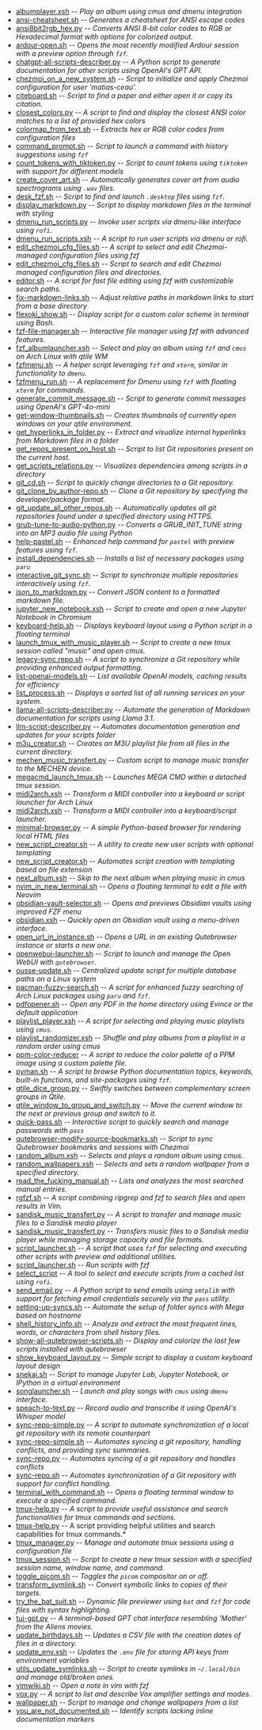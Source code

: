 - [albumplayer.xsh](scripts/albumplayer.xsh.md) -- *Play an album using cmus and dmenu integration*
- [ansi-cheatsheet.sh](scripts/ansi-cheatsheet.sh.md) -- *Generates a cheatsheet for ANSI escape codes*
- [ansi8bit2rgb_hex.py](scripts/ansi8bit2rgb_hex.py.md) -- *Converts ANSI 8-bit color codes to RGB or Hexadecimal format with options for colorized output.*
- [ardour-open.sh](scripts/ardour-open.sh.md) -- *Opens the most recently modified Ardour session with a preview option through `fzf`.*
- [chatgpt-all-scripts-describer.py](scripts/chatgpt-all-scripts-describer.py.md) -- *A Python script to generate documentation for other scripts using OpenAI's GPT API.*
- [chezmoi_on_a_new_system.sh](scripts/chezmoi_on_a_new_system.sh.md) -- *Script to initialize and apply Chezmoi configuration for user 'matias-ceau'.*
- [citeboard.sh](scripts/citeboard.sh.md) -- *Script to find a paper and either open it or copy its citation.*
- [closest_colors.py](scripts/closest_colors.py.md) -- *A script to find and display the closest ANSI color matches to a list of provided hex colors*
- [colormap_from_text.sh](scripts/colormap_from_text.sh.md) -- *Extracts hex or RGB color codes from configuration files*
- [command_prompt.sh](scripts/command_prompt.sh.md) -- *Script to launch a command with history suggestions using `fzf`*
- [count_tokens_with_tiktoken.py](scripts/count_tokens_with_tiktoken.py.md) -- *Script to count tokens using `tiktoken` with support for different models*
- [create_cover_art.sh](scripts/create_cover_art.sh.md) -- *Automatically generates cover art from audio spectrograms using `.wav` files.*
- [desk_fzf.sh](scripts/desk_fzf.sh.md) -- *Script to find and launch `.desktop` files using `fzf`.*
- [display_markdown.py](scripts/display_markdown.py.md) -- *Script to display markdown files in the terminal with styling*
- [dmenu_run_scripts.py](scripts/dmenu_run_scripts.py.md) -- *Invoke user scripts via dmenu-like interface using `rofi`.*
- [dmenu_run_scripts.xsh](scripts/dmenu_run_scripts.xsh.md) -- *A script to run user scripts via dmenu or rofi.*
- [edit_chezmoi_cfg_files.sh](scripts/edit_chezmoi_cfg_files.sh.md) -- *A script to select and edit Chezmoi-managed configuration files using fzf*
- [edit_chezmoi_cfg_files.sh](scripts/edit_chezmoi_cfg_files.sh.md) -- *Script to search and edit Chezmoi managed configuration files and directories.*
- [editor.sh](scripts/editor.sh.md) -- *A script for fast file editing using fzf with customizable search paths.*
- [fix-markdown-links.sh](scripts/fix-markdown-links.sh.md) -- *Adjust relative paths in markdown links to start from a base directory*
- [flexoki_show.sh](scripts/flexoki_show.sh.md) -- *Display script for a custom color scheme in terminal using Bash.*
- [fzf-file-manager.sh](scripts/fzf-file-manager.sh.md) -- *Interactive file manager using fzf with advanced features.*
- [fzf_albumlauncher.xsh](scripts/fzf_albumlauncher.xsh.md) -- *Select and play an album using `fzf` and `cmus` on Arch Linux with qtile WM*
- [fzfmenu.sh](scripts/fzfmenu.sh.md) -- *A helper script leveraging `fzf` and `xterm`, similar in functionality to `dmenu`.*
- [fzfmenu_run.sh](scripts/fzfmenu_run.sh.md) -- *A replacement for Dmenu using `fzf` with floating `xterm` for commands.*
- [generate_commit_message.sh](scripts/generate_commit_message.sh.md) -- *Script to generate commit messages using OpenAI's GPT-4o-mini*
- [get-window-thumbnails.sh](scripts/get-window-thumbnails.sh.md) -- *Creates thumbnails of currently open windows on your qtile environment.*
- [get_hyperlinks_in_folder.py](scripts/get_hyperlinks_in_folder.py.md) -- *Extract and visualize internal hyperlinks from Markdown files in a folder*
- [get_repos_present_on_host.sh](scripts/get_repos_present_on_host.sh.md) -- *Script to list Git repositories present on the current host.*
- [get_scripts_relations.py](scripts/get_scripts_relations.py.md) -- *Visualizes dependencies among scripts in a directory*
- [git_cd.sh](scripts/git_cd.sh.md) -- *Script to quickly change directories to a Git repository.*
- [git_clone_by_author-repo.sh](scripts/git_clone_by_author-repo.sh.md) -- *Clone a Git repository by specifying the developer/package format.*
- [git_update_all_other_repos.sh](scripts/git_update_all_other_repos.sh.md) -- *Automatically updates all git repositories found under a specified directory using HTTPS.*
- [grub-tune-to-audio-python.py](scripts/grub-tune-to-audio-python.py.md) -- *Converts a GRUB_INIT_TUNE string into an MP3 audio file using Python*
- [help-pastel.sh](scripts/help-pastel.sh.md) -- *Enhanced help command for `pastel` with preview features using `fzf`.*
- [install_dependencies.sh](scripts/install_dependencies.sh.md) -- *Installs a list of necessary packages using `paru`*
- [interactive_git_sync.sh](scripts/interactive_git_sync.sh.md) -- *Script to synchronize multiple repositories interactively using `fzf`.*
- [json_to_markdown.py](scripts/json_to_markdown.py.md) -- *Convert JSON content to a formatted markdown file.*
- [jupyter_new_notebook.xsh](scripts/jupyter_new_notebook.xsh.md) -- *Script to create and open a new Jupyter Notebook in Chromium*
- [keyboard-help.sh](scripts/keyboard-help.sh.md) -- *Displays keyboard layout using a Python script in a floating terminal*
- [launch_tmux_with_music_player.sh](scripts/launch_tmux_with_music_player.sh.md) -- *Script to create a new tmux session called "music" and open cmus.*
- [legacy-sync.repo.sh](scripts/legacy-sync.repo.sh.md) -- *A script to synchronize a Git repository while providing enhanced output formatting.*
- [list-openai-models.sh](scripts/list-openai-models.sh.md) -- *List available OpenAI models, caching results for efficiency*
- [list_process.sh](scripts/list_process.sh.md) -- *Displays a sorted list of all running services on your system.*
- [llama-all-scripts-describer.py](scripts/llama-all-scripts-describer.py.md) -- *Automate the generation of Markdown documentation for scripts using Llama 3.1.*
- [llm-script-describer.py](scripts/llm-script-describer.py.md) -- *Automates documentation generation and updates for your scripts folder*
- [m3u_creator.sh](scripts/m3u_creator.sh.md) -- *Creates an M3U playlist file from all files in the current directory.*
- [mechen_music_transfert.py](scripts/mechen_music_transfert.py.md) -- *Custom script to manage music transfer to the MECHEN device.*
- [megacmd_launch_tmux.sh](scripts/megacmd_launch_tmux.sh.md) -- *Launches MEGA CMD within a detached tmux session.*
- [midi2arch.xsh](scripts/midi2arch.xsh.md) -- *Transform a MIDI controller into a keyboard or script launcher for Arch Linux*
- [midi2arch.xsh](scripts/midi2arch.xsh.md) -- *Transform a MIDI controller into a keyboard/script launcher.*
- [minimal-browser.py](scripts/minimal-browser.py.md) -- *A simple Python-based browser for rendering local HTML files*
- [new_script_creator.sh](scripts/new_script_creator.sh.md) -- *A utility to create new user scripts with optional templating*
- [new_script_creator.sh](scripts/new_script_creator.sh.md) -- *Automates script creation with templating based on file extension*
- [next_album.xsh](scripts/next_album.xsh.md) -- *Skip to the next album when playing music in cmus*
- [nvim_in_new_terminal.sh](scripts/nvim_in_new_terminal.sh.md) -- *Opens a floating terminal to edit a file with Neovim*
- [obsidian-vault-selector.sh](scripts/obsidian-vault-selector.sh.md) -- *Opens and previews Obsidian vaults using improved FZF menu*
- [obsidian.xsh](scripts/obsidian.xsh.md) -- *Quickly open an Obsidian vault using a menu-driven interface.*
- [open_url_in_instance.sh](scripts/open_url_in_instance.sh.md) -- *Opens a URL in an existing Qutebrowser instance or starts a new one.*
- [openwebui-launcher.sh](scripts/openwebui-launcher.sh.md) -- *Script to launch and manage the Open WebUI with `qutebrowser`.*
- [ousse-update.sh](scripts/ousse-update.sh.md) -- *Centralized update script for multiple database paths on a Linux system*
- [pacman-fuzzy-search.sh](scripts/pacman-fuzzy-search.sh.md) -- *A script for enhanced fuzzy searching of Arch Linux packages using `paru` and `fzf`.*
- [pdfopener.sh](scripts/pdfopener.sh.md) -- *Open any PDF in the home directory using Evince or the default application*
- [playlist_player.xsh](scripts/playlist_player.xsh.md) -- *A script for selecting and playing music playlists using `cmus`.*
- [playlist_randomizer.xsh](scripts/playlist_randomizer.xsh.md) -- *Shuffle and play albums from a playlist in a random order using cmus*
- [ppm-color-reducer](scripts/ppm-color-reducer.md) -- *A script to reduce the color palette of a PPM image using a custom palette file.*
- [pyman.sh](scripts/pyman.sh.md) -- *A script to browse Python documentation topics, keywords, built-in functions, and site-packages using `fzf`.*
- [qtile_dice_group.py](scripts/qtile_dice_group.py.md) -- *Swiftly switches between complementary screen groups in Qtile.*
- [qtile_window_to_group_and_switch.py](scripts/qtile_window_to_group_and_switch.py.md) -- *Move the current window to the next or previous group and switch to it.*
- [quick-pass.sh](scripts/quick-pass.sh.md) -- *Interactive script to quickly search and manage passwords with `pass`*
- [qutebrowser-modify-source-bookmarks.sh](scripts/qutebrowser-modify-source-bookmarks.sh.md) -- *Script to sync Qutebrowser bookmarks and sessions with Chezmoi*
- [random_album.xsh](scripts/random_album.xsh.md) -- *Selects and plays a random album using cmus.*
- [random_wallpapers.xsh](scripts/random_wallpapers.xsh.md) -- *Selects and sets a random wallpaper from a specified directory.*
- [read_the_fucking_manual.sh](scripts/read_the_fucking_manual.sh.md) -- *Lists and analyzes the most searched manual entries.*
- [rgfzf.sh](scripts/rgfzf.sh.md) -- *A script combining ripgrep and fzf to search files and open results in Vim.*
- [sandisk_music_transfert.py](scripts/sandisk_music_transfert.py.md) -- *A script to transfer and manage music files to a Sandisk media player*
- [sandisk_music_transfert.py](scripts/sandisk_music_transfert.py.md) -- *Transfers music files to a Sandisk media player while managing storage capacity and file formats.*
- [script_launcher.sh](scripts/script_launcher.sh.md) -- *A script that uses `fzf` for selecting and executing other scripts with preview and additional utilities.*
- [script_launcher.sh](scripts/script_launcher.sh.md) -- *Run scripts with fzf*
- [select_script](scripts/select_script.md) -- *A tool to select and execute scripts from a cached list using `rofi`.*
- [send_email.py](scripts/send_email.py.md) -- *A Python script to send emails using `smtplib` with support for fetching email credentials securely via the `pass` utility.*
- [setting-up-syncs.sh](scripts/setting-up-syncs.sh.md) -- *Automate the setup of folder syncs with Mega based on hostname*
- [shell_history_info.sh](scripts/shell_history_info.sh.md) -- *Analyze and extract the most frequent lines, words, or characters from shell history files.*
- [show-all-qutebrowser-scripts.sh](scripts/show-all-qutebrowser-scripts.sh.md) -- *Display and colorize the last few scripts installed with qutebrowser*
- [show_keyboard_layout.py](scripts/show_keyboard_layout.py.md) -- *Simple script to display a custom keyboard layout design*
- [snekai.sh](scripts/snekai.sh.md) -- *Script to manage Jupyter Lab, Jupyter Notebook, or IPython in a virtual environment*
- [songlauncher.sh](scripts/songlauncher.sh.md) -- *Launch and play songs with `cmus` using `dmenu` interface.*
- [speach-to-text.py](scripts/speach-to-text.py.md) -- *Record audio and transcribe it using OpenAI's Whisper model*
- [sync-repo-simple.py](scripts/sync-repo-simple.py.md) -- *A script to automate synchronization of a local git repository with its remote counterpart*
- [sync-repo-simple.sh](scripts/sync-repo-simple.sh.md) -- *Automates syncing a git repository, handling conflicts, and providing sync summaries.*
- [sync-repo.py](scripts/sync-repo.py.md) -- *Automates syncing of a git repository and handles conflicts*
- [sync-repo.sh](scripts/sync-repo.sh.md) -- *Automates synchronization of a Git repository with support for conflict handling.*
- [terminal_with_command.sh](scripts/terminal_with_command.sh.md) -- *Opens a floating terminal window to execute a specified command.*
- [tmux-help.py](scripts/tmux-help.py.md) -- *A script to provide useful assistance and search functionalities for tmux commands and sections.*
- [tmux-help.py](scripts/tmux-help.py.md) -- A script providing helpful utilities and search capabilities for tmux commands.*
- [tmux_manager.py](scripts/tmux_manager.py.md) -- *Manage and automate tmux sessions using a configuration file*
- [tmux_session.sh](scripts/tmux_session.sh.md) -- *Script to create a new tmux session with a specified session name, window name, and command.*
- [toggle_picom.sh](scripts/toggle_picom.sh.md) -- *Toggles the `picom` compositor on or off.*
- [transform_symlink.sh](scripts/transform_symlink.sh.md) -- *Convert symbolic links to copies of their targets.*
- [try_the_bat_suit.sh](scripts/try_the_bat_suit.sh.md) -- *Dynamic file previewer using `bat` and `fzf` for code files with syntax highlighting.*
- [tui-gpt.py](scripts/tui-gpt.py.md) -- *A terminal-based GPT chat interface resembling 'Mother' from the Aliens movies.*
- [update_birthdays.sh](scripts/update_birthdays.sh.md) -- *Updates a CSV file with the creation dates of files in a directory.*
- [update_env.xsh](scripts/update_env.xsh.md) -- *Updates the `.env` file for storing API keys from environment variables*
- [utils_update_symlinks.sh](scripts/utils_update_symlinks.sh.md) -- *Script to create symlinks in `~/.local/bin` and manage old/broken ones.*
- [vimwiki.sh](scripts/vimwiki.sh.md) -- *Open a note in vim with fzf*
- [vox.py](scripts/vox.py.md) -- *A script to list and describe Vox amplifier settings and modes.*
- [wallpaper.sh](scripts/wallpaper.sh.md) -- *Script to manage and change wallpapers from a list*
- [you_are_not_documented.sh](scripts/you_are_not_documented.sh.md) -- *Identify scripts lacking inline documentation markers*
